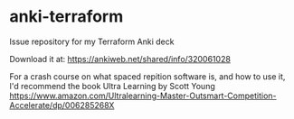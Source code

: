 # anki-terraform

Issue repository for my Terraform Anki deck

Download it at: https://ankiweb.net/shared/info/320061028

For a crash course on what spaced repition software is, and how to use it, I'd recommend the book Ultra Learning by Scott Young
https://www.amazon.com/Ultralearning-Master-Outsmart-Competition-Accelerate/dp/006285268X
